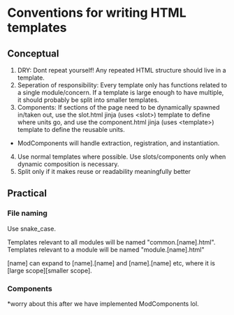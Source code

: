 # Conventions for writing HTML templates
## Conceptual
1. DRY: Dont repeat yourself! Any repeated HTML structure should live in a template.
2. Seperation of responsibility: Every template only has functions related to a single module/concern. If a template is large enough to have multiple, it should probably be split into smaller templates.
3. Components: If sections of the page need to be dynamically spawned in/taken out, use the slot.html jinja (uses &lt;slot&gt;) template to define where units go, and use the component.html jinja (uses &lt;template&gt;) template to define the reusable units.
- ModComponents will handle extraction, registration, and instantiation.
4. Use normal templates where possible. Use slots/components only when dynamic composition is necessary.
5. Split only if it makes reuse or readability meaningfully better

## Practical
### File naming
Use snake_case.

Templates relevant to all modules will be named "common.[name].html". Templates relevant to a module will be named "module.[name].html"

[name] can expand to [name].[name] and [name].[name] etc, where it is [large scope][smaller scope].

### Components
*worry about this after we have implemented ModComponents lol.